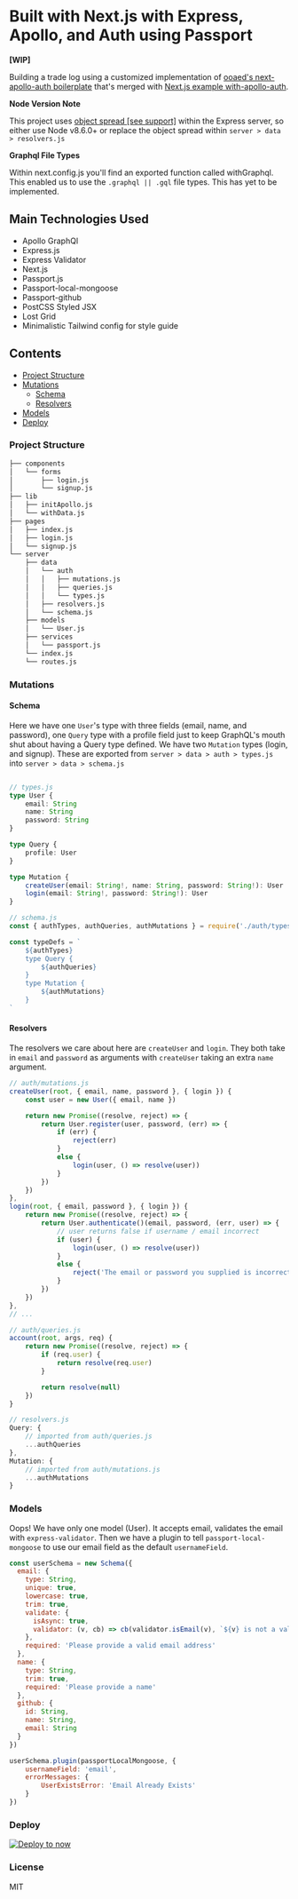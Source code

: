 # Built with Next.js with Express, Apollo, and Auth using Passport

**[WIP]**

Building a trade log using a customized implementation of [ooaed's next-apollo-auth boilerplate](https://github.com/ooade/next-apollo-auth) that's merged with [Next.js example with-apollo-auth](https://github.com/zeit/next.js/tree/canary/examples/with-apollo-auth).

**Node Version Note**

This project uses [object spread [see support]](https://node.green/#ES2018-features-object-rest-spread-properties-object-spread-properties) within the Express server, so either use Node v8.6.0+ or replace the object spread within `server > data > resolvers.js`

**Graphql File Types**

Within next.config.js you'll find an exported function called withGraphql. This enabled us to use the `.graphql || .gql` file types. This has yet to be implemented.

## Main Technologies Used

* Apollo GraphQl
* Express.js
* Express Validator
* Next.js
* Passport.js
* Passport-local-mongoose
* Passport-github
* PostCSS Styled JSX
* Lost Grid
* Minimalistic Tailwind config for style guide

## Contents

* [Project Structure](#project-structure)
* [Mutations](#mutations)
  * [Schema](#schema)
  * [Resolvers](#resolvers)
* [Models](#models)
* [Deploy](#deploy)

### Project Structure

```md
├── components
│   └── forms
│       ├── login.js
│       └── signup.js
├── lib
│   ├── initApollo.js
│   └── withData.js
├── pages
│   ├── index.js
│   ├── login.js
│   └── signup.js
└── server
    ├── data
    │   └── auth
    │   │   ├── mutations.js
    │   │   ├── queries.js
    │   │   └── types.js
    │   ├── resolvers.js
    │   └── schema.js
    ├── models
    │   └── User.js
    ├── services
    │   └── passport.js
    └── index.js
    └── routes.js
```

### Mutations

#### Schema

Here we have one `User`'s type with three fields (email, name, and password), one `Query` type with a profile field just to keep GraphQL's mouth shut about having a Query type defined. We have two `Mutation` types (login, and signup). These are exported from `server > data > auth > types.js` into `server > data > schema.js`

```ts

// types.js
type User {
	email: String
	name: String
	password: String
}

type Query {
	profile: User
}

type Mutation {
	createUser(email: String!, name: String, password: String!): User
	login(email: String!, password: String!): User
}

// schema.js
const { authTypes, authQueries, authMutations } = require('./auth/types')

const typeDefs = `
	${authTypes}
	type Query {
		${authQueries}
	}
	type Mutation {
		${authMutations}
	}
`
```

#### Resolvers

The resolvers we care about here are `createUser` and `login`. They both take in `email` and `password` as arguments with `createUser` taking an extra `name` argument.

```js
// auth/mutations.js
createUser(root, { email, name, password }, { login }) {
	const user = new User({ email, name })

	return new Promise((resolve, reject) => {
		return User.register(user, password, (err) => {
			if (err) {
				reject(err)
			}
			else {
				login(user, () => resolve(user))
			}
		})
	})
},
login(root, { email, password }, { login }) {
	return new Promise((resolve, reject) => {
		return User.authenticate()(email, password, (err, user) => {
			// user returns false if username / email incorrect
			if (user) {
				login(user, () => resolve(user))
			}
			else {
				reject('The email or password you supplied is incorrect')
			}
		})
	})
},
// ...

// auth/queries.js
account(root, args, req) {
	return new Promise((resolve, reject) => {
		if (req.user) {
			return resolve(req.user)
		}

		return resolve(null)
	})
}

// resolvers.js
Query: {
	// imported from auth/queries.js
	...authQueries
},
Mutation: {
	// imported from auth/mutations.js
	...authMutations
}
```

### Models

Oops! We have only one model (User). It accepts email, validates the email with `express-validator`. Then we have a plugin to tell `passport-local-mongoose` to use our email field as the default `usernameField`.

```js
const userSchema = new Schema({
  email: {
    type: String,
    unique: true,
    lowercase: true,
    trim: true,
    validate: {
      isAsync: true,
      validator: (v, cb) => cb(validator.isEmail(v), `${v} is not a valid email address`)
    },
    required: 'Please provide a valid email address'
  },
  name: {
    type: String,
    trim: true,
    required: 'Please provide a name'
  },
  github: {
    id: String,
    name: String,
    email: String
  }
})

userSchema.plugin(passportLocalMongoose, {
	usernameField: 'email',
	errorMessages: {
		UserExistsError: 'Email Already Exists'
	}
})
```

### Deploy

[![Deploy to now](https://deploy.now.sh/static/button.svg)](https://deploy.now.sh/?repo=https://github.com/tomgobich/nextjs-with-express-apollo-passport-auth)

### License

MIT
